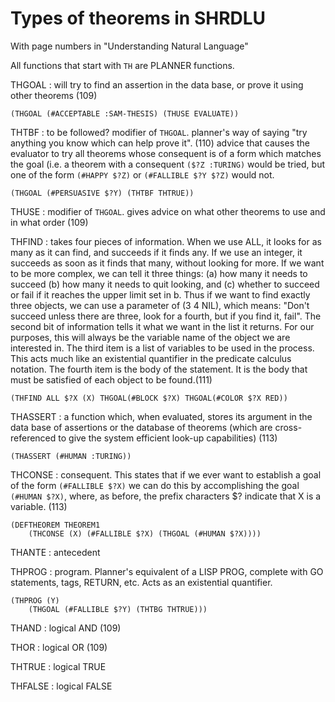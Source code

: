 # Types of theorems in SHRDLU

With page numbers in "Understanding Natural Language"

All functions that start with `TH` are PLANNER functions.

THGOAL
: will try to find an assertion in the data base, or prove it using other theorems (109)

    (THGOAL (#ACCEPTABLE :SAM-THESIS) (THUSE EVALUATE))

THTBF
: to be followed? modifier of `THGOAL`. planner's way of saying "try anything you know which can help prove it". (110) advice that causes the evaluator to try all theorems whose consequent is of a form which matches the goal (i.e. a theorem with a consequent `($?Z :TURING)` would be tried, but one of the form `(#HAPPY $?Z)` or `(#FALLIBLE $?Y $?Z)` would not. 

    (THGOAL (#PERSUASIVE $?Y) (THTBF THTRUE))
    
THUSE
: modifier of `THGOAL`. gives advice on what other theorems to use and in what order (109)

THFIND
: takes four pieces of information. When we use ALL, it looks for as many as it can find, and succeeds if it finds any. If we use an integer, it succeeds as soon as it finds that many, without looking for more. If we want to be more complex, we can tell it three things: (a) how many it needs to succeed (b) how many it needs to quit looking, and (c) whether to succeed or fail if it reaches the upper limit set in b. Thus if we want to find exactly three objects, we can use a parameter of (3 4 NIL), which means: "Don't succeed unless there are three, look for a fourth, but if you find it, fail". The second bit of information tells it what we want in the list it returns. For our purposes, this will always be the variable name of the object we are interested in. The third item is a list of variables to be used in the process. This acts much like an existential quantifier in the predicate calculus notation. The fourth item is the body of the statement. It is the body that must be satisfied of each object to be found.(111)

    (THFIND ALL $?X (X) THGOAL(#BLOCK $?X) THGOAL(#COLOR $?X RED))
    
THASSERT
: a function which, when evaluated, stores its argument in the data base of assertions or the database of theorems (which are cross-referenced to give the system efficient look-up capabilities) (113)

    (THASSERT (#HUMAN :TURING))
    
THCONSE
: consequent. This states that if we ever want to establish a goal of the form `(#FALLIBLE $?X)` we can do this by accomplishing the goal `(#HUMAN $?X)`, where, as before, the prefix characters $? indicate that X is a variable. (113)

    (DEFTHEOREM THEOREM1
        (THCONSE (X) (#FALLIBLE $?X) (THGOAL (#HUMAN $?X))))
        
THANTE
: antecedent        





        
THPROG
: program. Planner's equivalent of a LISP PROG, complete with GO statements, tags, RETURN, etc. Acts as an existential quantifier.

    (THPROG (Y)
        (THGOAL (#FALLIBLE $?Y) (THTBG THTRUE)))        

THAND
: logical AND (109)

THOR
: logical OR (109)

THTRUE
: logical TRUE

THFALSE
: logical FALSE
